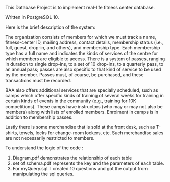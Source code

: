 This Database Project is to implement real-life fitness center database. 

Written in PostgreSQL 10.

Here is the brief description of the system:

The organization consists of members for which we must track a name, fitness-center ID,
mailing address, contact details, membership status (i.e., full, guest, drop-in, and others), and
membership type. Each membership type has a full name and indicates the kinds of services
of the centre for which members are eligible to access. There is a system of passes, ranging
in duration to single drop-ins, to a set of 10 drop-ins, to a quarterly pass, to an annual pass;
passes are also specific to that kind of service to be used by the member. Passes must, of
course, be purchased, and these transactions must be recorded.

BAA also offers additional services that are specially scheduled, such as camps which offer
specific kinds of training of several weeks for training in certain kinds of events in the
community (e.g., training for 10K competitions). These camps have instructors (who may or
may not also be members) along with lists of enrolled members. Enrolment in camps is in
addition to membership passes.

Lastly there is some merchandise that is sold at the front desk, such as T-shirts, towels,
locks for change-room lockers, etc. Such merchandise sales are not necessarily restricted to
members.

To understand the logic of the code :
1. Diagram.pdf demonstrates the relationship of each table
2. set of schema.pdf represents the key and the parameters of each table.
3. For myQuery.sql. I created 10 questions and got the output from manipulating the sql queries.

